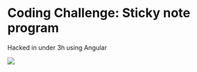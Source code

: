 # Coding Challenge: Sticky note program

Hacked in under 3h using Angular

[![](http://img.youtube.com/vi/t8U-1HGo2X4/0.jpg)](http://www.youtube.com/watch?v=t8U-1HGo2X4 "Behind the scenes")
